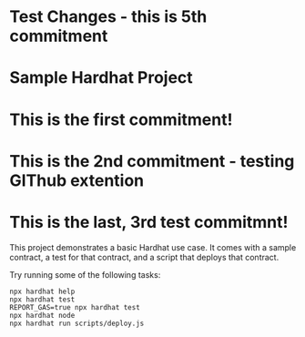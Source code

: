 # Test Changes - this is 5th commitment
# Sample Hardhat Project
# This is the first commitment! 
# This is the 2nd commitment - testing GIThub extention
# This is the last, 3rd test commitmnt! 

This project demonstrates a basic Hardhat use case. It comes with a sample contract, a test for that contract, and a script that deploys that contract.

Try running some of the following tasks:

```shell
npx hardhat help
npx hardhat test
REPORT_GAS=true npx hardhat test
npx hardhat node
npx hardhat run scripts/deploy.js
```
